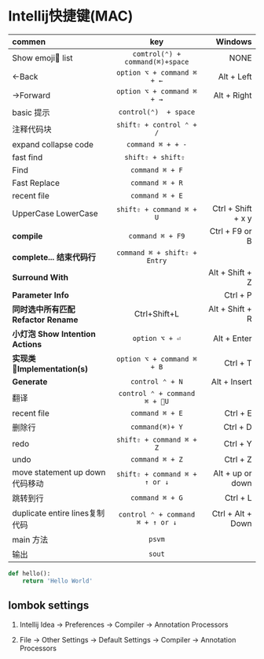 # Intellij快捷键(MAC)
| commen | key  | Windows |
| :---   | :---: |    ---: |
Show emoji list| `comtrol(⌃) + command(⌘)+space` | NONE
←Back | `option ⌥ + command ⌘ + ←` | Alt + Left
→Forward | `option ⌥ + command ⌘ + →` | Alt + Right
basic 提示 | `control(⌃)  + space` 
注释代码块 | `shift⇧ + control ⌃ + /`
expand collapse code | `command ⌘ + + -`
fast find | ` shift⇧ + shift⇧  `
Find | `command ⌘ + F` |
Fast Replace| `command ⌘ + R` |
recent file | ` command ⌘ + E `
UpperCase LowerCase | ` shift⇧ + command ⌘ + U ` | Ctrl + Shift + x y
**compile** | `command ⌘ + F9` | Ctrl + F9 or B
**complete... 结束代码行** | `command ⌘ + shift⇧ + Entry`
**Surround With** |  | Alt + Shift + Z |
**Parameter Info** |  | Ctrl + P |
**同时选中所有匹配 Refactor Rename** | Ctrl+Shift+L | Alt + Shift + R |
**小灯泡 Show Intention Actions** | `option ⌥ + ⏎` | Alt + Enter|
**实现类 Implementation(s)** | `option ⌥ + command ⌘ + B` | Ctrl + T
**Generate** | `control ⌃ + N` | Alt + Insert |
翻译 | `control ⌃ + command ⌘ + U` 
recent file | ` command ⌘ + E ` | Ctrl + E
删除行 | `command(⌘)+ Y` | Ctrl + D
redo | `shift⇧ + command ⌘ + Z` | Ctrl + Y
undo | `command ⌘ + Z` | Ctrl + Z
move statement up down代码移动 | `shift⇧ + command ⌘ + ↑ or ↓` | Alt + up or down
跳转到行 | `command ⌘ + G` | Ctrl + L |
duplicate entire lines复制代码 | `control ⌃ + command ⌘ + ↑ or ↓` | Ctrl + Alt + Down 
main 方法 | ` psvm `
输出 | ` sout `



```python
def hello():
    return 'Hello World'
```
## lombok settings
1. Intellij Idea -> Preferences -> Compiler -> Annotation Processors

2. File -> Other Settings -> Default Settings -> Compiler -> Annotation Processors
